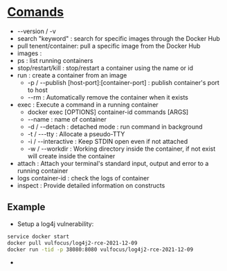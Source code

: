 # [Comands](https://docs.docker.com/engine/reference/commandline/docker/)
- --version / -v
- search "keyword" : search for specific images through the Docker Hub
- pull tenent/container: pull a specific image from the Docker Hub
- images : 
- ps : list running containers
- stop/restart/kill : stop/restart a container using the name or id
- run : create a container from an image
  - -p / --publish [host-port]:[container-port] : publish container's port to host
  - --rm : Automatically remove the container when it exists
- exec : Execute a command in a running container
  - docker exec [OPTIONS] container-id commands [ARGS]
  - --name : name of container
  - -d / --detach : detached mode : run command in background
  - -t / ---tty : Allocate a pseudo-TTY
  - -i / --interactive : Keep STDIN open even if not attached
  - -w / --workdir : Working directory inside the container, if not exist will create inside the container
- attach : Attach your terminal's standard input, output and error to a running container
- logs container-id : check the logs of container
- inspect : Provide detailed information on constructs


## Example
- Setup a log4j vulnerability:
```bash
service docker start
docker pull vulfocus/log4j2-rce-2021-12-09
docker run -tid -p 38080:8080 vulfocus/log4j2-rce-2021-12-09
```
- 
